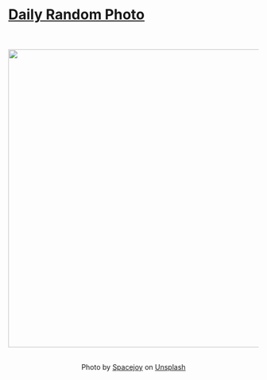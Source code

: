 # [Daily Random Photo](https://www.dailyrandomphoto.com/)

<div align="center">
  <br>
  <br>
  <a href="https://www.dailyrandomphoto.com/p/2021/2021-12-27/"><img src="https://images.unsplash.com/photo-1615875605825-5eb9bb5d52ac?crop=entropy&cs=tinysrgb&fit=max&fm=jpg&ixid=Mnw3NzUwOHwwfDF8cmFuZG9tfHx8fHx8fHx8MTY0MDU2NDU3MQ&ixlib=rb-1.2.1&q=80&w=1080" width="600px"></a>
  <br>
  <br>
  <p class="has-text-grey">Photo by <a href="https://unsplash.com/@spacejoy?utm_source=Daily%20Random%20Photo&amp;utm_medium=referral" target="_blank" rel="noopener noreferrer">Spacejoy</a> on <a href="https://unsplash.com/photos/YnLJ3rM4VtI?utm_source=Daily%20Random%20Photo&amp;utm_medium=referral" target="_blank" rel="noopener noreferrer">Unsplash</a></p>
</div>
